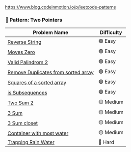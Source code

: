 
https://www.blog.codeinmotion.io/p/leetcode-patterns

### 🧠 Pattern: Two Pointers

| Problem Name                              | Difficulty |
|-------------------------------------------|------------|
| [Reverse String](./DS/2-Pointers/Easy/reverseString.js)       | 🟢 Easy     |
| [Moves Zero](./DS/2-Pointers/Easy/movesZero.js)       | 🟢 Easy     |
| [Valid Palindrom 2](./DS/2-Pointers/Easy/validPalindrome.js)       | 🟢 Easy     |
| [Remove Duplicates from sorted array](./DS/2-Pointers/Easy/removeDuplicates.js) | 🟢 Easy |
| [Squares of a sorted array](./DS/2-Pointers/Easy/squaresOfASortedArray.js) | 🟢 Easy |
| [is Subsequences](./DS/2-Pointers/Easy/isSubsequence.js) | 🟢 Easy |
| [Two Sum 2](./DS/2-Pointers/Medium/twoSum2.js)   | 🟡 Medium   |
| [3 Sum](./DS/2-Pointers/Medium/3Sum.js)   | 🟡 Medium   |
| [3 Sum closet](./DS/2-Pointers/Medium/3SumCloset.js)   | 🟡 Medium   |
| [Container with most water](./DS/2-Pointers/Medium/containerWithMostWater.js)   | 🟡 Medium   |
| [Trapping Rain Water](./DS/2-Pointers/Hard/trappingRainWater.js) | 🔴 Hard |
